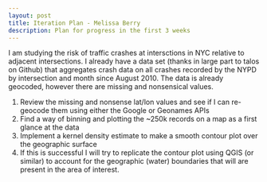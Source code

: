 ```yaml
---
layout: post
title: Iteration Plan - Melissa Berry
description: Plan for progress in the first 3 weeks
---
```


I am studying the risk of traffic crashes at intersctions in NYC relative to adjacent intersections.  I already have a data set (thanks in large part to talos on Github) that aggregates crash data on all crashes recorded by the NYPD by intersection and month since August 2010.  The data is already geocoded, however there are missing and nonsensical values.

1. Review the missing and nonsense lat/lon values and see if I can re-geocode them using either the Google or Geonames APIs
2. Find a way of binning and plotting the ~250k records on a map as a first glance at the data
3. Implement a kernel density estimate to make a smooth contour plot over the geographic surface
4. If this is successful I will try to replicate the contour plot using QGIS (or similar) to account for the geographic (water) boundaries that will are present in the area of interest.
